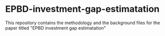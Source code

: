 # EPBD-investment-gap-estimatation
This repository contains the methodology and the background files for the paper titled "EPBD investment gap estimatation"
